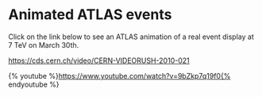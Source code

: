 # Animated ATLAS events

Click on the link below to see an ATLAS animation of a real event display at 7 TeV on March 30th.


https://cds.cern.ch/video/CERN-VIDEORUSH-2010-021





{% youtube %}https://www.youtube.com/watch?v=9bZkp7q19f0{% endyoutube %}




